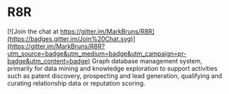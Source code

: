 # R8R

[![Join the chat at https://gitter.im/MarkBruns/R8R](https://badges.gitter.im/Join%20Chat.svg)](https://gitter.im/MarkBruns/R8R?utm_source=badge&utm_medium=badge&utm_campaign=pr-badge&utm_content=badge)
Graph database management system, primarily for data mining and knowledge exploration to support activities such as patent discovery, prospecting and lead generation, qualifying and curating relationship data or reputation scoring.
